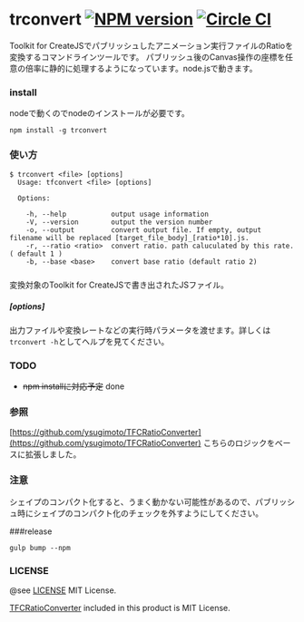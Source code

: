 trconvert [![NPM version](https://badge.fury.io/js/trconvert.svg)](http://badge.fury.io/js/trconvert) [![Circle CI](https://circleci.com/gh/atsumo/trconvert.svg?style=svg)](https://circleci.com/gh/atsumo/trconvert)
=================

Toolkit for CreateJSでパブリッシュしたアニメーション実行ファイルのRatioを変換するコマンドラインツールです。
パブリッシュ後のCanvas操作の座標を任意の倍率に静的に処理するようになっています。node.jsで動きます。

### install
nodeで動くのでnodeのインストールが必要です。


```
npm install -g trconvert
```


### 使い方
```
$ trconvert <file> [options]
  Usage: tfconvert <file> [options]

  Options:

    -h, --help           output usage information
    -V, --version        output the version number
    -o, --output         convert output file. If empty, output filename will be replaced [target_file_body]_[ratio*10].js.
    -r, --ratio <ratio>  convert ratio. path caluculated by this rate. ( default 1 )
    -b, --base <base>    convert base ratio (default ratio 2)
```

##### <file>
変換対象のToolkit for CreateJSで書き出されたJSファイル。

##### [options]
出力ファイルや変換レートなどの実行時パラメータを渡せます。詳しくは`trconvert -h`としてヘルプを見てください。

### TODO
* ~~npm installに対応予定~~ done

### 参照
[https://github.com/ysugimoto/TFCRatioConverter](https://github.com/ysugimoto/TFCRatioConverter) 
こちらのロジックをベースに拡張しました。

### 注意
シェイプのコンパクト化すると、うまく動かない可能性があるので、パブリッシュ時にシェイプのコンパクト化のチェックを外すようにしてください。

###release
```
gulp bump --npm
```

### LICENSE
@see [LICENSE](https://github.com/atsumo/trconvert/blob/master/LICENSE)
MIT License.

[TFCRatioConverter](https://github.com/ysugimoto/TFCRatioConverter) included in this product is MIT License.
